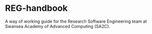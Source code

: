 # REG-handbook

A way of working guide for the Research Software Engineering team at Swansea Academy of Advanced Computing (SA2C).

